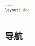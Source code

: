 ```yaml
---
layout: doc
---
```


# 导航

<WebsiteList :websiteData="navData" />

<!-- 参考：https://github.com/maomao1996/vitepress-nav-template -->

<script setup>
import WebsiteList from '../components/WebsiteList.vue'
// import WebsiteListTwo from '../components/WebsiteListTwo.vue'
import {websiteDataList, navData} from "../common/website.js";

</script>
